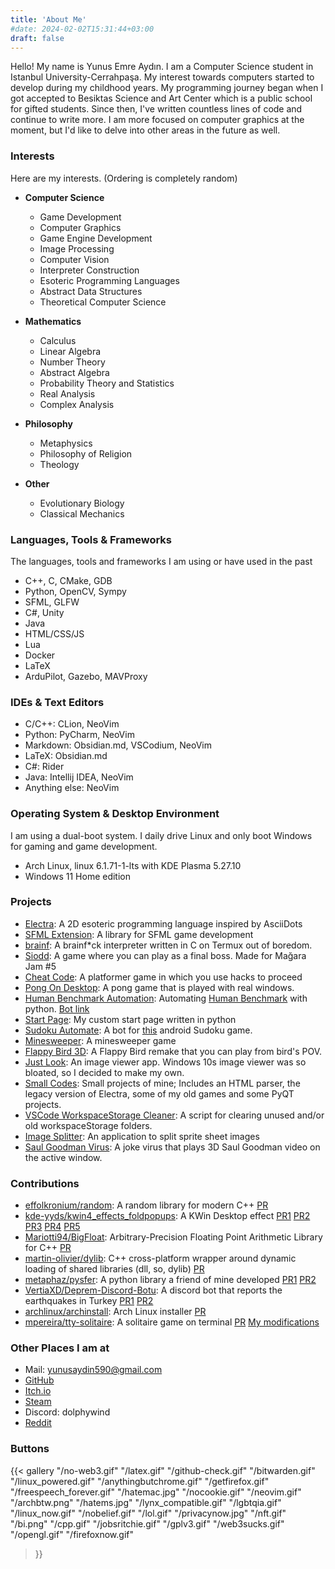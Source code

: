 ```yaml
---
title: 'About Me'
#date: 2024-02-02T15:31:44+03:00
draft: false
---
```


Hello! My name is Yunus Emre Aydın. I am a Computer Science student in Istanbul University-Cerrahpaşa.
My interest towards computers started to develop during my childhood years. My programming journey began when
I got accepted to Besiktas Science and Art Center which is a public school for gifted students. Since then, I've written
countless lines of code and continue to write more. I am more focused on computer graphics at the moment, but I'd like to
delve into other areas in the future as well.

### Interests
Here are my interests. (Ordering is completely random)

* **Computer Science**
  + Game Development
  + Computer Graphics
  + Game Engine Development
  + Image Processing
  + Computer Vision
  + Interpreter Construction
  + Esoteric Programming Languages
  + Abstract Data Structures
  + Theoretical Computer Science  

* **Mathematics**
  + Calculus
  + Linear Algebra
  + Number Theory
  + Abstract Algebra
  + Probability Theory and Statistics
  + Real Analysis
  + Complex Analysis  
  
* **Philosophy**
  + Metaphysics
  + Philosophy of Religion
  + Theology

* **Other**
  + Evolutionary Biology
  + Classical Mechanics

### Languages, Tools & Frameworks
The languages, tools and frameworks I am using or have used in the past
+ C++, C, CMake, GDB
+ Python, OpenCV, Sympy
+ SFML, GLFW
+ C#, Unity
+ Java
+ HTML/CSS/JS
+ Lua
+ Docker
+ LaTeX
+ ArduPilot, Gazebo, MAVProxy

### IDEs & Text Editors
+ C/C++: CLion, NeoVim
+ Python: PyCharm, NeoVim
+ Markdown: Obsidian.md, VSCodium, NeoVim
+ LaTeX: Obsidian.md
+ C#: Rider
+ Java: Intellij IDEA, NeoVim
+ Anything else: NeoVim

### Operating System & Desktop Environment
I am using a dual-boot system. I daily drive Linux and only boot Windows for gaming and game development.

+ Arch Linux, linux 6.1.71-1-lts with KDE Plasma 5.27.10
+ Windows 11 Home edition

### Projects
+ [Electra](https://github.com/DolphyWind/Electra-Lang): A 2D esoteric programming language inspired by AsciiDots
+ [SFML Extension](https://github.com/DolphyWind/SFML-Extension): A library for SFML game development
+ [brainf](https://github.com/DolphyWind/brainf): A brainf\*ck interpreter written in C on Termux out of boredom.
+ [Siodd](https://omerkayakoy.itch.io/siodd): A game where you can play as a final boss. Made for Mağara Jam \#5
+ [Cheat Code](https://dolphywind.itch.io/cheat-code): A platformer game in which you use hacks to proceed
+ [Pong On Desktop](https://github.com/DolphyWind/Pong-On-Desktop): A pong game that is played with real windows.
+ [Human Benchmark Automation](https://github.com/DolphyWind/Human-Benchmark-Automation): Automating [Human Benchmark](https://humanbenchmark.com/) with python. [Bot link](https://humanbenchmark.com/users/630a1f2f6369c000093a4651)
+ [Start Page](https://github.com/DolphyWind/Start-Page): My custom start page written in python
+ [Sudoku Automate](https://github.com/DolphyWind/Sudoku-Automate): A bot for [this](https://play.google.com/store/apps/details?id=easy.sudoku.puzzle.solver.free) android Sudoku game.
+ [Minesweeper](https://dolphywind.itch.io/minesweeper): A minesweeper game
+ [Flappy Bird 3D](https://dolphywind.itch.io/flappy-bird-remake-3d): A Flappy Bird remake that you can play from bird's POV.
+ [Just Look](https://github.com/DolphyWind/Just-Look): An image viewer app. Windows 10s image viewer was so bloated, so I decided to make my own.
+ [Small Codes](https://github.com/DolphyWind/Small-Codes): Small projects of mine; Includes an HTML parser, the legacy version of Electra, some of my old games and some PyQT projects.
+ [VSCode WorkspaceStorage Cleaner](https://github.com/DolphyWind/VSCode-WorkspaceStorage-Cleaner): A script for clearing unused and/or old workspaceStorage folders.
+ [Image Splitter](https://github.com/DolphyWind/Image-Splitter): An application to split sprite sheet images
+ [Saul Goodman Virus](https://github.com/DolphyWind/Saul-Goodman-Virus): A joke virus that plays 3D Saul Goodman video on the active window.

### Contributions
+ [effolkronium/random](https://github.com/effolkronium/random): A random library for modern C++ [PR](https://github.com/effolkronium/random/pull/44)
+ [kde-yyds/kwin4_effects_foldpopups](https://github.com/kde-yyds/kwin4_effects_foldpopups): A KWin Desktop effect [PR1](https://github.com/kde-yyds/kwin4_effects_foldpopups/pull/4) [PR2](https://github.com/kde-yyds/kwin4_effects_foldpopups/pull/5) [PR3](https://github.com/kde-yyds/kwin4_effects_foldpopups/pull/8) [PR4](https://github.com/kde-yyds/kwin4_effects_foldpopups/pull/9) [PR5](https://github.com/kde-yyds/kwin4_effects_foldpopups/pull/10)
+ [Mariotti94/BigFloat](https://github.com/Mariotti94/BigFloat):  Arbitrary-Precision Floating Point Arithmetic Library for C++ [PR](https://github.com/Mariotti94/BigFloat/pull/3)
+ [martin-olivier/dylib](https://github.com/martin-olivier/dylib): C++ cross-platform wrapper around dynamic loading of shared libraries (dll, so, dylib) [PR](https://github.com/martin-olivier/dylib/pull/81)
+ [metaphaz/pysfer](https://github.com/metaphaz/pysfer): A python library a friend of mine developed [PR1](https://github.com/metaphaz/pysfer/pull/1) [PR2](https://github.com/metaphaz/pysfer/pull/2)
+ [VertiaXD/Deprem-Discord-Botu](https://github.com/VertiaXD/Deprem-Discord-Botu): A discord bot that reports the earthquakes in Turkey [PR1](https://github.com/VertiaXD/Deprem-Discord-Botu/pull/2) [PR2](https://github.com/VertiaXD/Deprem-Discord-Botu/pull/3)
+ [archlinux/archinstall](https://github.com/archlinux/archinstall): Arch Linux installer [PR](https://github.com/archlinux/archinstall/pull/1676)
+ [mpereira/tty-solitaire](https://github.com/mpereira/tty-solitaire): A solitaire game on terminal [PR](https://github.com/mpereira/tty-solitaire/pull/67) [My modifications](https://github.com/DolphyWind/tty-solitaire)

### Other Places I am at
+ Mail: [yunusaydin590@gmail.com](mailto:yunusaydin590@gmail.com)
+ [GitHub](https://www.github.com/DolphyWind)
+ [Itch.io](https://dolphywind.itch.io)
+ [Steam](https://steamcommunity.com/id/DolphyWind/)
+ Discord: dolphywind
+ [Reddit](https://www.reddit.com/user/YunusEmre0037)

### Buttons
{{< gallery
  "/no-web3.gif"
  "/latex.gif"
  "/github-check.gif"
  "/bitwarden.gif"
  "/linux_powered.gif"
  "/anythingbutchrome.gif"
  "/getfirefox.gif"
  "/freespeech_forever.gif"
  "/hatemac.jpg"
  "/nocookie.gif"
  "/neovim.gif"
  "/archbtw.png"
  "/hatems.jpg"
  "/lynx_compatible.gif"
  "/lgbtqia.gif"
  "/linux_now.gif"
  "/nobelief.gif"
  "/lol.gif"
  "/privacynow.jpg"
  "/nft.gif"
  "/bi.png"
  "/cpp.gif"
  "/jobsritchie.gif"
  "/gplv3.gif"
  "/web3sucks.gif"
  "/opengl.gif"
  "/firefoxnow.gif"
>}}
